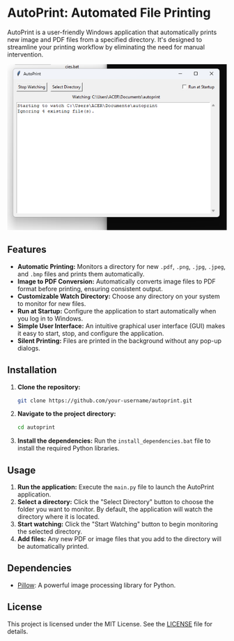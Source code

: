 # AutoPrint: Automated File Printing

AutoPrint is a user-friendly Windows application that automatically prints new image and PDF files from a specified directory. It's designed to streamline your printing workflow by eliminating the need for manual intervention.

![AutoPrint Screenshot](placeholder.png)

## Features

*   **Automatic Printing:** Monitors a directory for new `.pdf`, `.png`, `.jpg`, `.jpeg`, and `.bmp` files and prints them automatically.
*   **Image to PDF Conversion:** Automatically converts image files to PDF format before printing, ensuring consistent output.
*   **Customizable Watch Directory:** Choose any directory on your system to monitor for new files.
*   **Run at Startup:** Configure the application to start automatically when you log in to Windows.
*   **Simple User Interface:** An intuitive graphical user interface (GUI) makes it easy to start, stop, and configure the application.
*   **Silent Printing:** Files are printed in the background without any pop-up dialogs.

## Installation

1.  **Clone the repository:**
    ```bash
    git clone https://github.com/your-username/autoprint.git
    ```
2.  **Navigate to the project directory:**
    ```bash
    cd autoprint
    ```
3.  **Install the dependencies:**
    Run the `install_dependencies.bat` file to install the required Python libraries.

## Usage

1.  **Run the application:**
    Execute the `main.py` file to launch the AutoPrint application.
2.  **Select a directory:**
    Click the "Select Directory" button to choose the folder you want to monitor. By default, the application will watch the directory where it is located.
3.  **Start watching:**
    Click the "Start Watching" button to begin monitoring the selected directory.
4.  **Add files:**
    Any new PDF or image files that you add to the directory will be automatically printed.

## Dependencies

*   [Pillow](https://python-pillow.org/): A powerful image processing library for Python.

## License

This project is licensed under the MIT License. See the [LICENSE](LICENSE) file for details.
